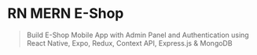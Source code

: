 # RN MERN E-Shop

> Build E-Shop Mobile App with Admin Panel and Authentication using React Native, Expo, Redux, Context API, Express.js & MongoDB 